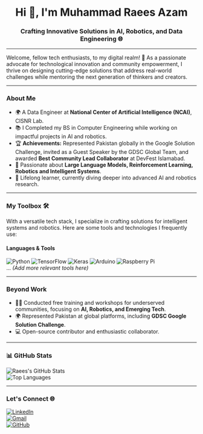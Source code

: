 <h1 align="center">Hi 👋, I'm Muhammad Raees Azam</h1>
<h3 align="center">Crafting Innovative Solutions in AI, Robotics, and Data Engineering 🌐</h3>

---

Welcome, fellow tech enthusiasts, to my digital realm! 🚀 As a passionate advocate for technological innovation and community empowerment, I thrive on designing cutting-edge solutions that address real-world challenges while mentoring the next generation of thinkers and creators.  

---

### About Me
- 🌍 A Data Engineer at **National Center of Artificial Intelligence (NCAI)**, CISNR Lab.  
- 📚 I Completed my BS in Computer Engineering while working on impactful projects in AI and robotics.  
- 🏆 **Achievements:** Represented Pakistan globally in the Google Solution Challenge, invited as a Guest Speaker by the GDSC Global Team, and awarded **Best Community Lead Collaborator** at DevFest Islamabad.  
- 💬 Passionate about **Large Language Models, Reinforcement Learning, Robotics and Intelligent Systems**.  
- 🌱 Lifelong learner, currently diving deeper into advanced AI and robotics research.  

---

### My Toolbox 🛠️  
With a versatile tech stack, I specialize in crafting solutions for intelligent systems and robotics. Here are some tools and technologies I frequently use:  

#### Languages & Tools
![Python](https://img.shields.io/badge/Python-3776AB?style=for-the-badge&logo=python&logoColor=white)
![TensorFlow](https://img.shields.io/badge/TensorFlow-FF6F00?style=for-the-badge&logo=tensorflow&logoColor=white)
![Keras](https://img.shields.io/badge/Keras-D00000?style=for-the-badge&logo=keras&logoColor=white)
![Arduino](https://img.shields.io/badge/Arduino-00979D?style=for-the-badge&logo=arduino&logoColor=white)
![Raspberry Pi](https://img.shields.io/badge/Raspberry%20Pi-A22846?style=for-the-badge&logo=raspberry-pi&logoColor=white)  
... *(Add more relevant tools here)*

---

### Beyond Work  
- 🧑‍🏫 Conducted free training and workshops for underserved communities, focusing on **AI, Robotics, and Emerging Tech**.  
- 🌍 Represented Pakistan at global platforms, including **GDSC Google Solution Challenge**.  
- 💻 Open-source contributor and enthusiastic collaborator.  

---

### 📊 GitHub Stats  
![Raees's GitHub Stats](https://github-readme-stats.vercel.app/api?username=your-github-username&show_icons=true&theme=radical)  
![Top Languages](https://github-readme-stats.vercel.app/api/top-langs/?username=your-github-username&layout=compact&theme=radical)  

---

### Let's Connect 🌐  
[![LinkedIn](https://img.shields.io/badge/LinkedIn-0A66C2?style=for-the-badge&logo=linkedin&logoColor=white)](https://www.linkedin.com/in/raeesazam07/)  
[![Gmail](https://img.shields.io/badge/Gmail-D14836?style=for-the-badge&logo=gmail&logoColor=white)](mailto:raees.info07@gmail.com)  
[![GitHub](https://img.shields.io/badge/GitHub-171515?style=for-the-badge&logo=github&logoColor=white)](https://github.com/roboraees07)  

